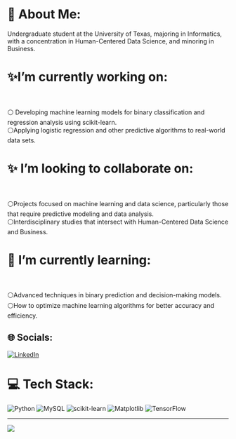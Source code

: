 # 🚀 About Me:
Undergraduate student at the University of Texas, majoring in Informatics, with a concentration in Human-Centered Data Science, and minoring in Business.

# ✨I’m currently working on:
<br><br>⚪ Developing machine learning models for binary classification and regression analysis using scikit-learn.<br>⚪Applying logistic regression and other predictive algorithms to real-world data sets.<br>
# ✨ I’m looking to collaborate on:
<br><br>⚪Projects focused on machine learning and data science, particularly those that require predictive modeling and data analysis.<br>⚪Interdisciplinary studies that intersect with Human-Centered Data Science and Business.<br>
# 🌱 I’m currently learning:
<br><br>⚪Advanced techniques in binary prediction and decision-making models.<br>⚪How to optimize machine learning algorithms for better accuracy and efficiency.<br>



## 🌐 Socials:
[![LinkedIn](https://img.shields.io/badge/LinkedIn-%230077B5.svg?logo=linkedin&logoColor=white)](https://linkedin.com/in/https://www.linkedin.com/in/marcushanania/) 

# 💻 Tech Stack:
![Python](https://img.shields.io/badge/python-3670A0?style=for-the-badge&logo=python&logoColor=ffdd54) ![MySQL](https://img.shields.io/badge/mysql-%2300000f.svg?style=for-the-badge&logo=mysql&logoColor=white) ![scikit-learn](https://img.shields.io/badge/scikit--learn-%23F7931E.svg?style=for-the-badge&logo=scikit-learn&logoColor=white) ![Matplotlib](https://img.shields.io/badge/Matplotlib-%23ffffff.svg?style=for-the-badge&logo=Matplotlib&logoColor=black) ![TensorFlow](https://img.shields.io/badge/TensorFlow-%23FF6F00.svg?style=for-the-badge&logo=TensorFlow&logoColor=white)


---
[![](https://visitcount.itsvg.in/api?id=MarcusH25&icon=1&color=0)](https://visitcount.itsvg.in)

<!-- Proudly created with GPRM ( https://gprm.itsvg.in ) -->
